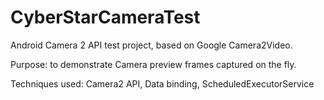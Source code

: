 # CyberStarCameraTest
Android Camera 2 API test project, based on Google Camera2Video.

Purpose: to demonstrate Camera preview frames captured on the fly.

Techniques used: Camera2 API, Data binding, ScheduledExecutorService

